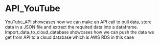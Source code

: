 # API_YouTube
YouTube_API showcases how we can make an API call to pull data, store data in a JSON file and extract the required data into a dataframe.
Import_data_to_cloud_database showcases how we can push the data we get from API to a cloud database which is AWS RDS in this case
